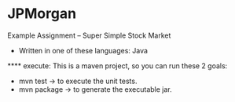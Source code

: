 # JPMorgan
Example Assignment – Super Simple Stock Market


* Written in one of these languages: Java

**** execute:
This is a maven project, so you can run these 2 goals:
* mvn test -> to execute the unit tests.
* mvn package -> to generate the executable jar.
